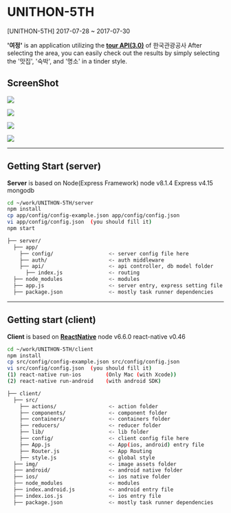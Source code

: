 # UNITHON-5TH
[UNITHON-5TH] 2017-07-28 ~ 2017-07-30

**'여정'** is an application utilizing the **[tour API(3.0)](http://api.visitkorea.or.kr/main.do)** of 한국관광공사
After selecting the area, you can easily check out the results by simply selecting the '맛집', '숙박', and '명소' in a tinder style.

## ScreenShot
![](./screenshot/1.jpeg)

![](./screenshot/2.jpeg)

![](./screenshot/3.jpeg)

![](./screenshot/4.jpeg)

---

## Getting Start (server)
**Server** is based on Node(Express Framework)
node v8.1.4
Express v4.15
mongodb

```bash
cd ~/work/UNITHON-5TH/server
npm install
cp app/config/config-example.json app/config/config.json
vi app/config/config.json  (you should fill it)
npm start
```

```bash
├── server/
  ├── app/
    ├── config/                  <- server config file here
    ├── auth/                    <- auth middleware
    ├── api/                     <- api controller, db model folder
      ├── index.js               <- routing
  ├── node_modules               <- modules
  ├── app.js                     <- server entry, express setting file
  ├── package.json               <- mostly task runner dependencies
```

---

## Getting start (client)
**Client** is based on **[ReactNative](https://facebook.github.io/react-native/docs/getting-started.html)**
node v6.6.0
react-native v0.46

```bash
cd ~/work/UNITHON-5TH/client
npm install
cp src/config/config-example.json src/config/config.json
vi src/config/config.json  (you should fill it)
(1) react-native run-ios        (Only Mac (with Xcode))
(2) react-native run-android    (with android SDK)
```

```bash
├── client/
  ├── src/
    ├── actions/                 <- action folder
    ├── components/              <- component folder
    ├── containers/              <- containers folder
    ├── reducers/                <- reducer folder
    ├── lib/                     <- lib folder
    ├── config/                  <- client config file here
    ├── App.js                   <- App(ios, android) entry file
    ├── Router.js                <- App Routing
    ├── style.js                 <- global style
  ├── img/                       <- image assets folder
  ├── android/                   <- android native folder
  ├── ios/                       <- ios native folder
  ├── node_modules               <- modules
  ├── index.android.js           <- android entry file
  ├── index.ios.js               <- ios entry file
  ├── package.json               <- mostly task runner dependencies
```
